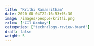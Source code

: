 ```yaml
---
title: "Krithi Ramamritham"
date: 2020-08-04T22:16:53+05:30
image: /images/people/krithi.png
roles: ["IIT Bombay"]
categories: ["technology-review-board"]
draft: false
weight: 5
---
```

